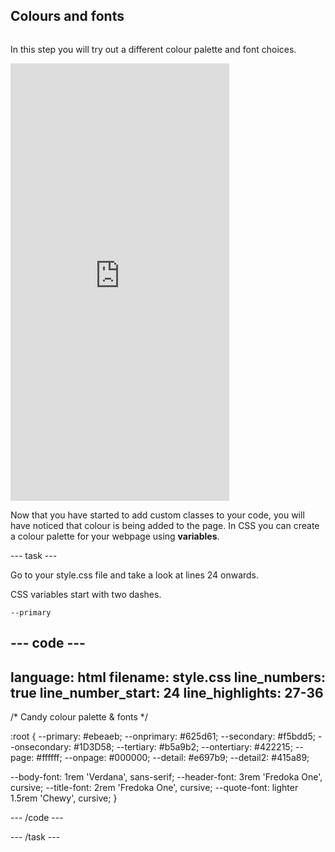 ## Colours and fonts

<div style="display: flex; flex-wrap: wrap">
<div style="flex-basis: 200px; flex-grow: 1; margin-right: 15px;">

In this step you will try out a different colour palette and font choices.

</div>
<div>
<iframe src="https://trinket.io/embed/html/b72e02e1d2?outputOnly=true" width="350" height="700" frameborder="0" marginwidth="0" marginheight="0" allowfullscreen></iframe>
</div>
</div>

Now that you have started to add custom classes to your code, you will have noticed that colour is being added to the page. In CSS you can create a colour palette for your webpage using **variables**. 

--- task ---

Go to your style.css file and take a look at lines 24 onwards. 

CSS variables start with two dashes. 

`--primary` 

--- code ---
---
language: html
filename: style.css
line_numbers: true
line_number_start: 24
line_highlights: 27-36
---
/* Candy colour palette & fonts */

:root {
  --primary: #ebeaeb;
  --onprimary: #625d61;
  --secondary: #f5bdd5;
  --onsecondary: #1D3D58;
  --tertiary: #b5a9b2;
  --ontertiary: #422215;
  --page: #ffffff;
  --onpage: #000000;
  --detail: #e697b9;
  --detail2: #415a89;

  --body-font: 1rem 'Verdana', sans-serif;
  --header-font: 3rem 'Fredoka One', cursive;
  --title-font: 2rem 'Fredoka One', cursive;
  --quote-font: lighter 1.5rem 'Chewy', cursive;
}

--- /code ---

--- /task ---